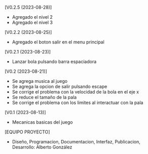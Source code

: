 [V0.2.5 (2023-08-28)]

* Agregado el nivel 2
* Agregado el nivel 3

[V0.2.2 (2023-08-25)]

* Agregado el boton salir en el menu principal

[V0.2.1 (2023-08-23)]

* Lanzar bola pulsando barra espaciadora

[V0.2 (2023-08-21)]

* Se agrega musica al juego
* Se agrega la opcion de salir pulsando escape
* Se corrige el problema con la velocidad de la bola en el eje x
* Se reduce el tamaño de la pala
* Se corrige el problema con los limites al interactuar con la pala

[V0.1 (2023-08-13)]

* Mecanicas basicas del juego

[EQUIPO PROYECTO]

* Diseño, Programacion, Documentacion, Interfaz, Publicacion, Desarrollo: Alberto González